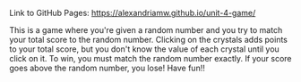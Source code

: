 Link to GitHub Pages: https://alexandriamw.github.io/unit-4-game/

This is a game where you're given a random number and you try to match your total score to the random number. Clicking on the crystals adds points to your total score, but you don't know the value of each crystal until you click on it. To win, you must match the random number exactly. If your score goes above the random number, you lose! Have fun!!